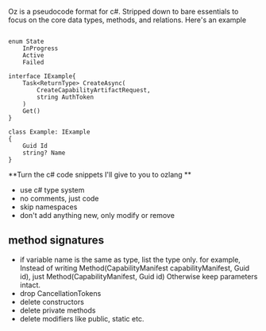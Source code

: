 Oz is a pseudocode format for c#.  Stripped down to bare essentials to focus on the core data types, methods, and relations. Here's an example 
```

enum State
	InProgress
	Active
	Failed
	
interface IExample{
    Task<ReturnType> CreateAsync(
        CreateCapabilityArtifactRequest, 
        string AuthToken
    ) 
    Get()
}

class Example: IExample
{
	Guid Id
	string? Name 
}
```
**Turn the c# code snippets I'll give to you to ozlang **
- use c# type system
- no comments, just code
- skip namespaces
- don't add anything new, only modify or remove 
## method signatures
- if variable name is the same as type, list the type only. for example, Instead of writing Method(CapabilityManifest capabilityManifest,  Guid id), just  Method(CapabilityManifest, Guid id) Otherwise keep parameters intact. 
- drop CancellationTokens
- delete constructors
- delete private methods
- delete modifiers like public, static etc.



